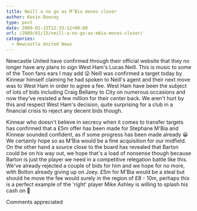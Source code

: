 ```yaml
---
title: Neill a no go as M’Bia moves closer
author: Kevin Doocey
type: post
date: 2009-01-15T22:33:12+00:00
url: /2009/01/15/neill-a-no-go-as-mbia-moves-closer/
categories:
  - Newcastle United News
---
```


Newcastle United have confirmed through their official website that they no longer have any plans to sign West Ham's Lucas Neill. This is music to some of the Toon fans ears I may add 😛 Neill was confirmed a target today by Kinnear himself claiming he had spoken to Neill's agent and their next move was to West Ham in order to agree a fee. West Ham have been the subject of lots of bids including Craig Bellamy to City on numerous occasions and now they've resisted a few million for their center back. We aren't hurt by this and respect West Ham's decision, quite surprising for a club in a financial crisis to reject any decent bids though.

Kinnear who doesn't believe in secrecy when it comes to transfer targets has confirmed that a £5m offer has been made for Stephane M'Bia and Kinnear sounded confident, as if some progress has been made already 😀 We certainly hope so as M'Bia would be a fine acquisition for our midfield. On the other hand a source close to the board has revealed that Barton could be on his way out, we hope that's a load of nonsense though because Barton is just the player we need in a competitive relegation battle like this. We've already rejected a couple of bids for him and we hope for no more, with Bolton already giving up on Joey. £5m for M'Bia would be a steal but should he move the fee would surely in the region of £8 - 10m, perhaps this is a perfect example of the 'right' player Mike Ashley is willing to splash his cash on 🙂

Comments appreciated
